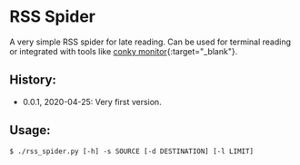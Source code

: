 # RSS Spider
A very simple RSS spider for late reading. Can be used for terminal reading
or integrated with tools like
[conky monitor](https://github.com/brndnmtthws/conky){:target="_blank"}.

## History:

* 0.0.1, 2020-04-25: Very first version.

## Usage:

```shell
$ ./rss_spider.py [-h] -s SOURCE [-d DESTINATION] [-l LIMIT]
```